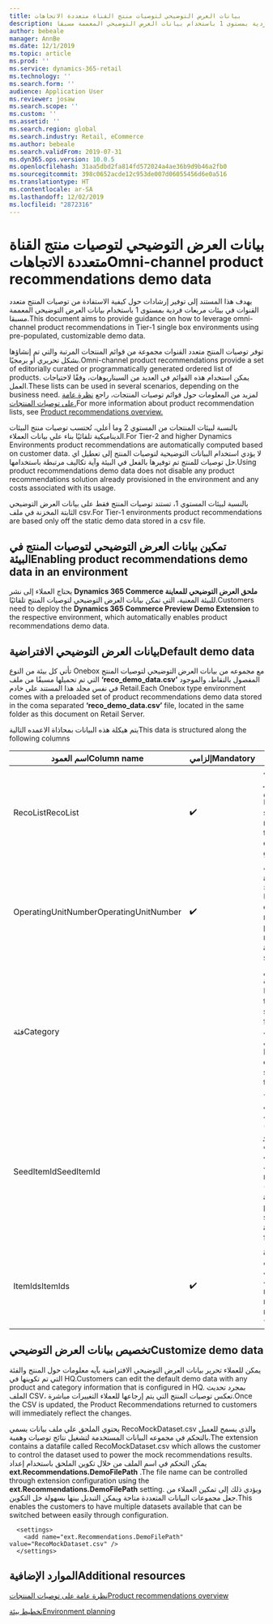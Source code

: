 ```yaml
---
title: بيانات العرض التوضيحي لتوصيات منتج القناة متعددة الاتجاهات
description: يهدف هذا المستند إلى توفير إرشادات حول كيفية الاستفادة من توصيات المنتج متعدد القنوات في بيئات مربعات فردية بمستوى 1 باستخدام بيانات العرض التوضيحي المعممة مسبقا.
author: bebeale
manager: AnnBe
ms.date: 12/1/2019
ms.topic: article
ms.prod: ''
ms.service: dynamics-365-retail
ms.technology: ''
ms.search.form: ''
audience: Application User
ms.reviewer: josaw
ms.search.scope: ''
ms.custom: ''
ms.assetid: ''
ms.search.region: global
ms.search.industry: Retail, eCommerce
ms.author: bebeale
ms.search.validFrom: 2019-07-31
ms.dyn365.ops.version: 10.0.5
ms.openlocfilehash: 31aa5dbd2fa814fd572024a4ae36b9d9b46a2fb0
ms.sourcegitcommit: 398c0652acde12c953de007d06055456d6e0a516
ms.translationtype: HT
ms.contentlocale: ar-SA
ms.lasthandoff: 12/02/2019
ms.locfileid: "2872316"
---
```

# <a name="omni-channel-product-recommendations-demo-data"></a><span data-ttu-id="a67bb-103">بيانات العرض التوضيحي لتوصيات منتج القناة متعددة الاتجاهات</span><span class="sxs-lookup"><span data-stu-id="a67bb-103">Omni-channel product recommendations demo data</span></span>

<span data-ttu-id="a67bb-104">يهدف هذا المستند إلى توفير إرشادات حول كيفية الاستفادة من توصيات المنتج متعدد القنوات في بيئات مربعات فردية بمستوى 1 باستخدام بيانات العرض التوضيحي المعممة مسبقا.</span><span class="sxs-lookup"><span data-stu-id="a67bb-104">This document aims to provide guidance on how to leverage omni-channel product recommendations in Tier-1 single box environments using pre-populated, customizable demo data.</span></span>

<span data-ttu-id="a67bb-105">توفر توصيات المنتج متعدد القنوات مجموعة من قوائم المنتجات المرتبة والتي تم إنشاؤها بشكل تحريري أو برمجيًا.</span><span class="sxs-lookup"><span data-stu-id="a67bb-105">Omni-channel product recommendations provide a set of editorially curated or programmatically generated ordered list of products.</span></span> <span data-ttu-id="a67bb-106">يمكن استخدام هذه القوائم في العديد من السيناريوهات، وفقًا لاحتياجات العمل.</span><span class="sxs-lookup"><span data-stu-id="a67bb-106">These lists can be used in several scenarios, depending on the business need.</span></span> <span data-ttu-id="a67bb-107">لمزيد من المعلومات حول قوائم توصيات المنتجات، راجع [نظرة عامة على توصيات المنتجات.](../commerce/product-recommendations.md)</span><span class="sxs-lookup"><span data-stu-id="a67bb-107">For more information about product recommendation lists, see [Product recommendations overview.](../commerce/product-recommendations.md)</span></span>

<span data-ttu-id="a67bb-108">بالنسبة لبيئات المنتجات من المستوي 2 وما أعلي، تُحتسب توصيات منتج البيئات الديناميكية تلقائيًا بناء علي بيانات العملاء.</span><span class="sxs-lookup"><span data-stu-id="a67bb-108">For Tier-2 and higher Dynamics Environments product recommendations are automatically computed based on customer data.</span></span>
<span data-ttu-id="a67bb-109">لا يؤدي استخدام البيانات التوضيحية لتوصيات المنتج إلى تعطيل اي حل توصيات للمنتج تم توفيرها بالفعل في البيئة وآية تكاليف مرتبطة باستخدامها.</span><span class="sxs-lookup"><span data-stu-id="a67bb-109">Using product recommendations demo data does not disable any product recommendations solution already provisioned in the environment and any costs associated with its usage.</span></span>

<span data-ttu-id="a67bb-110">بالنسبة لبيئات المستوي 1، تستند توصيات المنتج فقط على بيانات العرض التوضيحي الثابتة المخزنة في ملف csv.</span><span class="sxs-lookup"><span data-stu-id="a67bb-110">For Tier-1 environments product recommendations are based only off the static demo data stored in a csv file.</span></span>

## <a name="enabling-product-recommendations-demo-data-in-an-environment"></a><span data-ttu-id="a67bb-111">تمكين بيانات العرض التوضيحي لتوصيات المنتج في البيئة</span><span class="sxs-lookup"><span data-stu-id="a67bb-111">Enabling product recommendations demo data in an environment</span></span>

<span data-ttu-id="a67bb-112">يحتاج العملاء إلى نشر **Dynamics 365 Commerce ملحق العرض التوضيحي للمعاينة** للبيئة المعنية، التي تمكن بيانات العرض التوضيحي لتوصيات المنتج تلقائيًا.</span><span class="sxs-lookup"><span data-stu-id="a67bb-112">Customers need to deploy the **Dynamics 365 Commerce Preview Demo Extension** to the respective environment, which automatically enables product recommendations demo data.</span></span>

## <a name="default-demo-data"></a><span data-ttu-id="a67bb-113">بيانات العرض التوضيحي الافتراضية</span><span class="sxs-lookup"><span data-stu-id="a67bb-113">Default demo data</span></span>
<span data-ttu-id="a67bb-114">تأتي كل بيئة من النوع Onebox مع مجموعه من بيانات العرض التوضيحي لتوصيات المنتج التي تم تحميلها مسبقًا من ملف **‘reco_demo_data.csv’** المفصول بالنقاط، والموجود في نفس مجلد هذا المستند علي خادم Retail.</span><span class="sxs-lookup"><span data-stu-id="a67bb-114">Each Onebox type environment comes with a preloaded set of product recommendations demo data stored in the coma separated **‘reco_demo_data.csv’** file, located in the same folder as this document on Retail Server.</span></span>

<span data-ttu-id="a67bb-115">يتم هيكلة هذه البيانات بمحاذاة الاعمده التالية</span><span class="sxs-lookup"><span data-stu-id="a67bb-115">This data is structured along the following columns</span></span>

| <span data-ttu-id="a67bb-116">اسم العمود</span><span class="sxs-lookup"><span data-stu-id="a67bb-116">Column name</span></span>         | <span data-ttu-id="a67bb-117">إلزامي</span><span class="sxs-lookup"><span data-stu-id="a67bb-117">Mandatory</span></span>          | <span data-ttu-id="a67bb-118">‏‏الوصف</span><span class="sxs-lookup"><span data-stu-id="a67bb-118">Description</span></span>                                                                                                                                 | <span data-ttu-id="a67bb-119">القيم المحتملة</span><span class="sxs-lookup"><span data-stu-id="a67bb-119">Possible Values</span></span>                                                              |
|---------------------|--------------------|---------------------------------------------------------------------------------------------------------------------------------------------|------------------------------------------------------------------------------|
| <span data-ttu-id="a67bb-120">RecoList</span><span class="sxs-lookup"><span data-stu-id="a67bb-120">RecoList</span></span>            | :heavy_check_mark: | <span data-ttu-id="a67bb-122">إنشاء نوع قائمه توصيات المنتج المحدد التي تشير إليها بيانات العرض التوضيحي منها.</span><span class="sxs-lookup"><span data-stu-id="a67bb-122">The specific product   recommendation list type that the demo data point is to generate.</span></span>                                                    | <ul><li><span data-ttu-id="a67bb-123">RecoBestSelling</span><span class="sxs-lookup"><span data-stu-id="a67bb-123">RecoBestSelling</span></span></li><li><span data-ttu-id="a67bb-124">RecoNew</span><span class="sxs-lookup"><span data-stu-id="a67bb-124">RecoNew</span></span></li><li><span data-ttu-id="a67bb-125">RecoTrending</span><span class="sxs-lookup"><span data-stu-id="a67bb-125">RecoTrending</span></span></li><li><span data-ttu-id="a67bb-126">RecoCart</span><span class="sxs-lookup"><span data-stu-id="a67bb-126">RecoCart</span></span></li><li><span data-ttu-id="a67bb-127">RecoPeopleAlsoBuy</span><span class="sxs-lookup"><span data-stu-id="a67bb-127">RecoPeopleAlsoBuy</span></span></li></ul> |
| <span data-ttu-id="a67bb-128">OperatingUnitNumber</span><span class="sxs-lookup"><span data-stu-id="a67bb-128">OperatingUnitNumber</span></span> | :heavy_check_mark: | <span data-ttu-id="a67bb-130">رقم وحدة التشغيل المحددة التي يُتوقع ظهور توصيات المنتج لها.</span><span class="sxs-lookup"><span data-stu-id="a67bb-130">The specific   operating unit number where product recommendations are expected to be   surfaced in.</span></span>                                        |                                                                              |
| <span data-ttu-id="a67bb-131">فئة</span><span class="sxs-lookup"><span data-stu-id="a67bb-131">Category</span></span>            |                    |    <span data-ttu-id="a67bb-132">الفئة التي يجب أن يتم إرجاع القائمة المحددة إليها.</span><span class="sxs-lookup"><span data-stu-id="a67bb-132">The category the   specific list should be returned for.</span></span> <span data-ttu-id="a67bb-133">في حالة عدم تحديد أية فئة، تكون القائمة أعلى ‏‫التدرج الهرمي للتنقل فقط.</span><span class="sxs-lookup"><span data-stu-id="a67bb-133">If no category is specified, list is   for top of navigation hierarchy only.</span></span>    |                                                                              |
| <span data-ttu-id="a67bb-134">SeedItemId</span><span class="sxs-lookup"><span data-stu-id="a67bb-134">SeedItemId</span></span>          |                    |    <span data-ttu-id="a67bb-135">بالنسبة للقوائم التي تتطلب إضافة (RecoPeopleAlsoBuy وRecoCart) المنتج، يجب أن تعرض هذه القوائم منتجات إضافية.</span><span class="sxs-lookup"><span data-stu-id="a67bb-135">For lists that   require seed (RecoPeopleAlsoBuy and RecoCart) the product those lists should   show additional products for.</span></span>            |                                                                              |
| <span data-ttu-id="a67bb-136">ItemIds</span><span class="sxs-lookup"><span data-stu-id="a67bb-136">ItemIds</span></span>             | :heavy_check_mark: | <span data-ttu-id="a67bb-138">وكنتيجة إذا تم إرجاع واحد أو أكثر من المنتجات، يتم الفصل بينهم بالعمة **‘;’**.</span><span class="sxs-lookup"><span data-stu-id="a67bb-138">One or more products   to be returned as the result, separated by **‘;’**.</span></span>                                                                  |                                                                              |


## <a name="customize-demo-data"></a><span data-ttu-id="a67bb-139">تخصيص بيانات العرض التوضيحي</span><span class="sxs-lookup"><span data-stu-id="a67bb-139">Customize demo data</span></span>
<span data-ttu-id="a67bb-140">يمكن للعملاء تحرير بيانات العرض التوضيحي الافتراضية بآيه معلومات حول المنتج والفئة التي تم تكوينها في HQ.</span><span class="sxs-lookup"><span data-stu-id="a67bb-140">Customers can edit the default demo data with any product and category information that is configured in HQ.</span></span> <span data-ttu-id="a67bb-141">بمجرد تحديث الملف CSV، تعكس توصيات المنتج التي يتم إرجاعها للعملاء التغييرات مباشرة.</span><span class="sxs-lookup"><span data-stu-id="a67bb-141">Once the CSV is updated, the Product Recommendations returned to customers will immediately reflect the changes.</span></span>

<span data-ttu-id="a67bb-142">يحتوي الملحق علي ملف بيانات يسمي RecoMockDataset.csv والذي يسمح للعميل بالتحكم في مجموعه البيانات المستخدمة لتشغيل نتائج توصيات وهمية.</span><span class="sxs-lookup"><span data-stu-id="a67bb-142">The extension contains a datafile called RecoMockDataset.csv which allows the customer to control the dataset used to power the mock recommendations results.</span></span> <span data-ttu-id="a67bb-143">يمكن التحكم في اسم الملف من خلال تكوين الملحق باستخدام إعداد **ext.Recommendations.DemoFilePath** .</span><span class="sxs-lookup"><span data-stu-id="a67bb-143">The file name can be controlled through extension configuration using the **ext.Recommendations.DemoFilePath** setting.</span></span> <span data-ttu-id="a67bb-144">ويؤدي ذلك إلى تمكين العملاء من جعل مجموعات البيانات المتعددة متاحة ويمكن التبديل بينها بسهولة خل التكوين.</span><span class="sxs-lookup"><span data-stu-id="a67bb-144">This enables the customers to have multiple datasets available that can be switched between easily through configuration.</span></span>

```
  <settings>
    <add name="ext.Recommendations.DemoFilePath" value="RecoMockDataset.csv" />
  </settings>
```

## <a name="additional-resources"></a><span data-ttu-id="a67bb-145">الموارد الإضافية</span><span class="sxs-lookup"><span data-stu-id="a67bb-145">Additional resources</span></span>

[<span data-ttu-id="a67bb-146">نظرة عامة على توصيات المنتجات</span><span class="sxs-lookup"><span data-stu-id="a67bb-146">Product recommendations overview</span></span>](../commerce/product-recommendations.md)

[<span data-ttu-id="a67bb-147">تخطيط بيئة</span><span class="sxs-lookup"><span data-stu-id="a67bb-147">Environment planning</span></span>](../fin-ops-core/fin-ops/imp-lifecycle/environment-planning.md)
